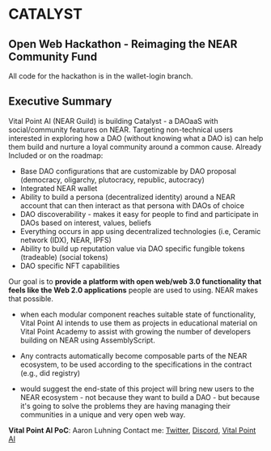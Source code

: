 # CATALYST

## Open Web Hackathon - Reimaging the NEAR Community Fund

All code for the hackathon is in the wallet-login branch.

## Executive Summary

Vital Point AI (NEAR Guild) is building Catalyst - a DAOaaS with social/community features on NEAR.  Targeting non-technical users interested in exploring how a DAO (without knowing what a DAO is) can help them build and nurture a loyal community around a common cause.  Already Included or on the roadmap:
* Base DAO configurations that are customizable by DAO proposal (democracy, oligarchy, plutocracy, republic, autocracy)
* Integrated NEAR wallet
* Ability to build a persona (decentralized identity) around a NEAR account that can then interact as that persona with DAOs of choice
* DAO discoverability - makes it easy for people to find and participate in DAOs based on interest, values, beliefs
* Everything occurs in app using decentralized technologies (i.e, Ceramic network (IDX), NEAR, IPFS)
* Ability to build up reputation value via DAO specific fungible tokens (tradeable) (social tokens)
* DAO specific NFT capabilities

Our goal is to **provide a platform with open web/web 3.0 functionality that feels like the Web 2.0 applications** people are used to using.  NEAR makes that possible.


* when each modular component reaches suitable state of functionality, Vital Point AI intends to use them as projects in educational material on Vital Point Academy to assist with growing the number of developers building on NEAR using AssemblyScript.

* Any contracts automatically become composable parts of the NEAR ecosystem, to be used according to the specifications in the contract (e.g., did registry)

* would suggest the end-state of this project will bring new users to the NEAR ecosystem - not because they want to build a DAO - but because it's going to solve the problems they are having managing their communities in a unique and very open web way.

**Vital Point AI PoC**:  Aaron Luhning
Contact me:  [Twitter](https://twitter.com/Aaron_Luhning), [Discord](https://discord.gg/zufHrgHrts), [Vital Point AI](https://vitalpoint.ai)